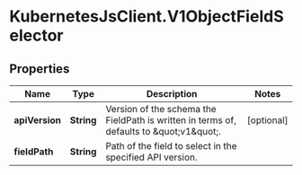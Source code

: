 # KubernetesJsClient.V1ObjectFieldSelector

## Properties
Name | Type | Description | Notes
------------ | ------------- | ------------- | -------------
**apiVersion** | **String** | Version of the schema the FieldPath is written in terms of, defaults to \&quot;v1\&quot;. | [optional] 
**fieldPath** | **String** | Path of the field to select in the specified API version. | 


